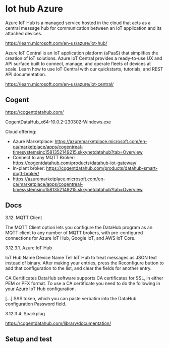 # Iot hub Azure

Azure IoT Hub is a managed service hosted in the cloud that acts as a central message hub for communication between an IoT application and its attached devices.

https://learn.microsoft.com/en-us/azure/iot-hub/

Azure IoT Central is an IoT application platform (aPaaS) that simplifies the creation of IoT solutions. Azure IoT Central provides a ready-to-use UX and API surface built to connect, manage, and operate fleets of devices at scale. Learn how to use IoT Central with our quickstarts, tutorials, and REST API documentation.

https://learn.microsoft.com/en-us/azure/iot-central/

## Cogent

https://cogentdatahub.com/

CogentDataHub_x64-10.0.2-230302-Windows.exe

Cloud offering:

* Azure Marketplace: https://azuremarketplace.microsoft.com/en-ca/marketplace/apps/cogentreal-timesystemsinc1581352149215.skkynetdatahub?tab=Overview 
* Connect to any MQTT Broker: https://cogentdatahub.com/products/datahub-iot-gateway/ 
* In-plant broker: https://cogentdatahub.com/products/datahub-smart-mqtt-broker/ 
* https://azuremarketplace.microsoft.com/en-ca/marketplace/apps/cogentreal-timesystemsinc1581352149215.skkynetdatahub?tab=Overview


## Docs

3.12. MQTT Client

The MQTT Client option lets you configure the DataHub program as an MQTT client to any number of MQTT brokers, with pre-configured connections for Azure IoT Hub, Google IoT, and AWS IoT Core.


3.12.3.1. Azure IoT Hub

IoT Hub Name
Device Name
Tell IoT Hub to treat messages as JSON text instead of binary.
After making your entries, press the Reconfigure button to add that configuration to the list, and clear the fields for another entry. 

CA Certificates
DataHub software supports CA certificates for SSL, in either PEM or PFX format. To use a CA certificate you need to do the following in your Azure IoT Hub configuration.

[...] SAS token, which you can paste verbatim into the DataHub configuration Password field.

3.12.3.4. Sparkplug

https://cogentdatahub.com/library/documentation/


## Setup and test

## 

